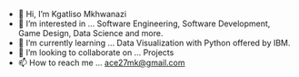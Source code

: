 - 👋 Hi, I’m Kgatliso Mkhwanazi
- 👀 I’m interested in ... Software Engineering, Software Development, Game Design, Data Science and more.
- 🌱 I’m currently learning ... Data Visualization with Python offered by IBM.
- 💞️ I’m looking to collaborate on ... Projects
- 📫 How to reach me ... ace27mk@gmail.com

<!---
Emkay27/Emkay27 is a ✨ special ✨ repository because its `README.md` (this file) appears on your GitHub profile.
You can click the Preview link to take a look at your changes.
--->
